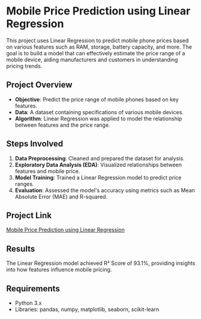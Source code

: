# Mobile Price Prediction using Linear Regression

This project uses Linear Regression to predict mobile phone prices based on various features such as RAM, storage, battery capacity, and more. The goal is to build a model that can effectively estimate the price range of a mobile device, aiding manufacturers and customers in understanding pricing trends.

## Project Overview
- **Objective**: Predict the price range of mobile phones based on key features.
- **Data**: A dataset containing specifications of various mobile devices.
- **Algorithm**: Linear Regression was applied to model the relationship between features and the price range.

## Steps Involved
1. **Data Preprocessing**: Cleaned and prepared the dataset for analysis.
2. **Exploratory Data Analysis (EDA)**: Visualized relationships between features and mobile price.
3. **Model Training**: Trained a Linear Regression model to predict price ranges.
4. **Evaluation**: Assessed the model's accuracy using metrics such as Mean Absolute Error (MAE) and R-squared.

## Project Link
[Mobile Price Prediction using Linear Regression](https://github.com/vignesh4005/Mobile_Price_Prediction_using_Linear_Regression/blob/main/Mobile%20Price%20Prediction.ipynb)

## Results
The Linear Regression model achieved R² Score of 93.1%, providing insights into how features influence mobile pricing.

## Requirements
- Python 3.x
- Libraries: pandas, numpy, matplotlib, seaborn, scikit-learn
